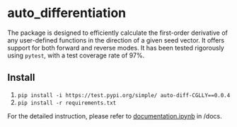 # auto_differentiation

The package is designed to efficiently calculate the first-order derivative of any user-defined functions in the direction of a given seed vector. It offers support for both forward and reverse modes. It has been tested rigorously using `pytest`, with a test coverage rate of 97%. 

## Install
1. `pip install -i https://test.pypi.org/simple/ auto-diff-CGLLY==0.0.4`
2. `pip install -r requirements.txt`

For the detailed instruction, please refer to [documentation.ipynb](https://github.com/PhoebeCheng9911/auto_differentiation/blob/main/docs/documentation.ipynb) in /docs. 



